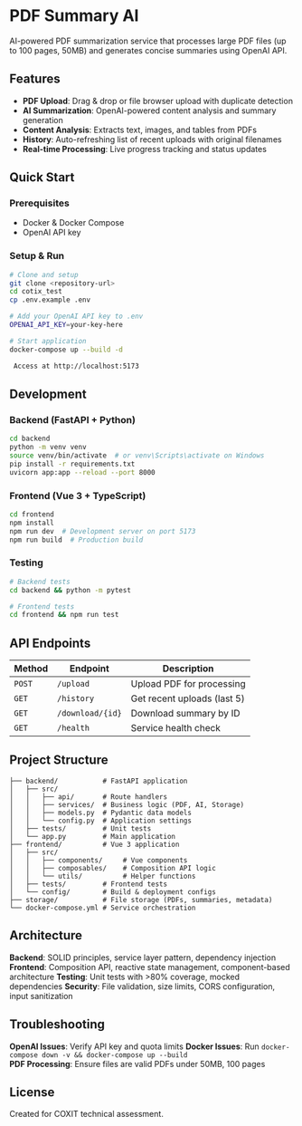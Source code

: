 # PDF Summary AI

AI-powered PDF summarization service that processes large PDF files (up to 100 pages, 50MB) and generates concise summaries using OpenAI API.

## Features

- **PDF Upload**: Drag & drop or file browser upload with duplicate detection
- **AI Summarization**: OpenAI-powered content analysis and summary generation
- **Content Analysis**: Extracts text, images, and tables from PDFs
- **History**: Auto-refreshing list of recent uploads with original filenames
- **Real-time Processing**: Live progress tracking and status updates

## Quick Start

### Prerequisites

- Docker & Docker Compose
- OpenAI API key

### Setup & Run

```bash
# Clone and setup
git clone <repository-url>
cd cotix_test
cp .env.example .env

# Add your OpenAI API key to .env
OPENAI_API_KEY=your-key-here

# Start application
docker-compose up --build -d

 Access at http://localhost:5173
```

## Development

### Backend (FastAPI + Python)

```bash
cd backend
python -m venv venv
source venv/bin/activate  # or venv\Scripts\activate on Windows
pip install -r requirements.txt
uvicorn app:app --reload --port 8000
```

### Frontend (Vue 3 + TypeScript)

```bash
cd frontend
npm install
npm run dev  # Development server on port 5173
npm run build  # Production build
```

### Testing

```bash
# Backend tests
cd backend && python -m pytest

# Frontend tests
cd frontend && npm run test
```

## API Endpoints

| Method | Endpoint         | Description                 |
| ------ | ---------------- | --------------------------- |
| `POST` | `/upload`        | Upload PDF for processing   |
| `GET`  | `/history`       | Get recent uploads (last 5) |
| `GET`  | `/download/{id}` | Download summary by ID      |
| `GET`  | `/health`        | Service health check        |

## Project Structure

```
├── backend/           # FastAPI application
│   ├── src/
│   │   ├── api/       # Route handlers
│   │   ├── services/  # Business logic (PDF, AI, Storage)
│   │   ├── models.py  # Pydantic data models
│   │   └── config.py  # Application settings
│   ├── tests/         # Unit tests
│   └── app.py         # Main application
├── frontend/          # Vue 3 application
│   ├── src/
│   │   ├── components/     # Vue components
│   │   ├── composables/    # Composition API logic
│   │   └── utils/          # Helper functions
│   ├── tests/         # Frontend tests
│   └── config/        # Build & deployment configs
├── storage/           # File storage (PDFs, summaries, metadata)
└── docker-compose.yml # Service orchestration
```

## Architecture

**Backend**: SOLID principles, service layer pattern, dependency injection
**Frontend**: Composition API, reactive state management, component-based architecture
**Testing**: Unit tests with >80% coverage, mocked dependencies
**Security**: File validation, size limits, CORS configuration, input sanitization

## Troubleshooting

**OpenAI Issues**: Verify API key and quota limits
**Docker Issues**: Run `docker-compose down -v && docker-compose up --build`  
**PDF Processing**: Ensure files are valid PDFs under 50MB, 100 pages

## License

Created for COXIT technical assessment.
